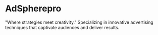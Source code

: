 # AdSpherepro
"Where strategies meet creativity." Specializing in innovative advertising techniques that captivate audiences and deliver results.
